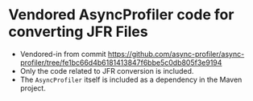 # Vendored AsyncProfiler code for converting JFR Files
- Vendored-in from commit https://github.com/async-profiler/async-profiler/tree/fe1bc66d4b6181413847f6bbe5c0db805f3e9194 
- Only the code related to JFR conversion is included.
- The `AsyncProfiler` itself is included as a dependency in the Maven project.
